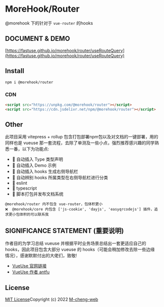 # MoreHook/Router

@morehook 下的针对于 `vue-router` 的hooks

## DOCUMENT & DEMO
[https://fastuse.github.io/morehook/router/useRouteQuery](https://fastuse.github.io/morehook/router/useRouteQuery)

## Install
``` bash
npm i @morehook/router
```

### CDN

```html
<script src="https://unpkg.com/@morehook/router"></script>
<script src="https://cdn.jsdelivr.net/npm/@morehook/router"></script>
```

## Other
此项目采用 vitepress + rollup 包含打包部署npm包以及对文档的一键部署，用的同样也是 vueuse 那一套流程，去除了单测及一些小点，强烈推荐感兴趣的同学熟悉一番，以下为功能点:
+ 🚀 自动插入 Type 类型声明
+ 🚀 自动插入 Demo 示例
+ 🚀 自动插入 hooks 生成右侧导航栏
+ 🚀 自动辨别 hooks 所属类型在右侧导航栏进行分类
+ 🚀 eslint
+ 🚀 typescript
+ 🚀 脚本打包并发布文档系统

```
@morehook/router 内不包含 vue-router，包体积更小
❌  @morehook/core 内包含 ['js-cookie', 'dayjs', 'easyqrcodejs'] 插件，追求更小包体积的可以联系我
```

## SIGNIFICANCE STATEMENT (重要说明)
作者目的为学习总结 vueuse 并根据平时业务场景总结出一套更适应自己的 hooks，因此项目包含大部分 vueuse 的 hooks（可能会稍加修改去除一些边缘情况），感谢默默付出的大佬们，致敬!

+ [VueUse 官网链接](https://vueuse.org/)
+ [VueUse 作者 antfu](https://github.com/antfu)

## License
[MIT License](https://github.com/M-cheng-web/morehook/blob/main/LICENSE)Copyright (c) 2022 [M-cheng-web](https://github.com/M-cheng-web)